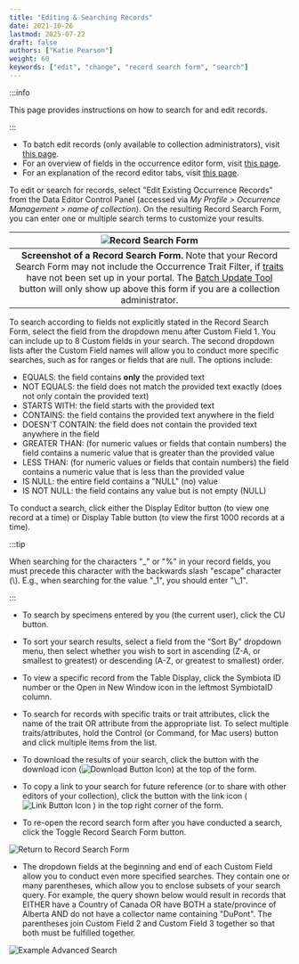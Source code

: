 ```yaml
---
title: "Editing & Searching Records"
date: 2021-10-26
lastmod: 2025-07-22
draft: false
authors: ["Katie Pearson"]
weight: 60
keywords: ["edit", "change", "record search form", "search"]
---
```


:::info

This page provides instructions on how to search for and edit records.

:::

- To batch edit records (only available to collection administrators), visit [this page](/docs/Collection_Manager_Guide/Editing_Occurrences/batch_editing).
- For an overview of fields in the occurrence editor form, visit [this page](/docs/Editor_Guide/Editing_Searching_Records/symbiota_data_fields).
- For an explanation of the record editor tabs, visit [this page](/docs/Editor_Guide/Editing_Searching_Records/record_editor_tabs).

To edit or search for records, select "Edit Existing Occurrence Records" from the Data Editor Control Panel (accessed via *My Profile > Occurrence Management > name of collection*). On the resulting Record Search Form, you can enter one or multiple search terms to customize your results.

| ![Record Search Form](/img/recordsearchform.png) |
| :-----------------------------------------------------: |
|**Screenshot of a Record Search Form.** Note that your Record Search Form may not include the Occurrence Trait Filter, if [traits](/docs/Editor_Guide/Traits/) have not been set up in your portal. The [Batch Update Tool](/docs/Collection_Manager_Guide/Editing_Occurrences/batch_editing) button will only show up above this form if you are a collection administrator.|

To search according to fields not explicitly stated in the Record Search Form, select the field from the dropdown menu after Custom Field 1. You can include up to 8 Custom fields in your search. The second dropdown lists after the Custom Field names will allow you to conduct more specific searches, such as for ranges or fields that are null. The options include:

- EQUALS: the field contains **only** the provided text
- NOT EQUALS: the field does not match the provided text exactly (does not only contain the provided text)
- STARTS WITH: the field starts with the provided text
- CONTAINS: the field contains the provided text anywhere in the field
- DOESN'T CONTAIN: the field does not contain the provided text anywhere in the field
- GREATER THAN: (for numeric values or fields that contain numbers) the field contains a numeric value that is greater than the provided value
- LESS THAN: (for numeric values or fields that contain numbers) the field contains a numeric value that is less than the provided value
- IS NULL: the entire field contains a "NULL" (no) value
- IS NOT NULL: the field contains any value but is not empty (NULL)

To conduct a search, click either the Display Editor button (to view one record at a time) or Display Table button (to view the first 1000 records at a time).

:::tip

When searching for the characters "\_" or "%" in your record fields, you must precede this character with the backwards slash "escape" character (\\). E.g., when searching for the value "\_1", you should enter "\\\_1".

:::

* To search by specimens entered by you (the current user), click the CU button.

* To sort your search results, select a field from the "Sort By" dropdown menu, then select whether you wish to sort in ascending (Z-A, or smallest to greatest) or descending (A-Z, or greatest to smallest) order.

* To view a specific record from the Table Display, click the Symbiota ID number or the Open in New Window icon in the leftmost SymbiotaID column.

* To search for records with specific traits or trait attributes, click the name of the trait OR attribute from the appropriate list. To select multiple traits/attributes, hold the Control (or Command, for Mac users) button and click multiple items from the list.

* To download the results of your search, click the button with the download icon (![Download Button Icon](/img/dl.png)) at the top of the form. 

* To copy a link to your search for future reference (or to share with other editors of your collection), click the button with the link icon ( ![Link Button Icon](/img/link.png) ) in the top right corner of the form.

* To re-open the record search form after you have conducted a search, click the Toggle Record Search Form button.

![Return to Record Search Form](/img/returntorecordsearchform_v3.png)

* The dropdown fields at the beginning and end of each Custom Field allow you to conduct even more specified searches. They contain one or many parentheses, which allow you to enclose subsets of your search query. For example, the query shown below would result in records that EITHER have a Country of Canada OR have BOTH a state/province of Alberta AND do not have a collector name containing "DuPont". The parentheses join Custom Field 2 and Custom Field 3 together so that both must be fulfilled together.

![Example Advanced Search](/img/advancedsearchexample.png)